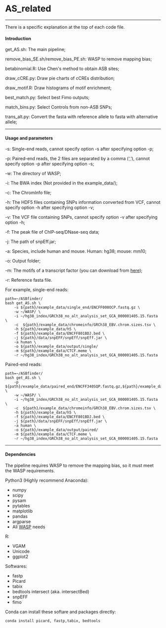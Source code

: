 # AS_related

---

There is a specific explanation at the top of each code file.


#### Introduction

get_AS.sh: The main pipeline;

remove_bias_SE.sh/remove_bias_PE.sh: WASP to remove mapping bias;

betabinomial.R: Use Chen's method to obtain ASB sites;

draw_cCRE.py: Draw pie charts of cCREs distribution;

draw_motif.R: Draw histograms of motif enrichment;

best_match.py: Select best Fimo outputs;

match_bins.py: Select Controls from non-ASB SNPs;

trans_alt.py: Convert the fasta with reference allele to fasta with alternative allele;


---

#### Usage and parameters

-s: Single-end reads, cannot specify option -s after specifying option -p;

-p: Paired-end reads, the 2 files are separated by a comma (','), cannot specify option -p after specifying option -s;

-w: The directory of WASP;

-i: The BWA index (Not provided in the example_data/);

-c: The ChromInfo file;

-h: The HDF5 files containing SNPs information converted from VCF, cannot specify option -h after specifying option -v;

-v: The VCF file containing SNPs, cannot specify option -v after specifying option -h;

-f: The peak file of ChIP-seq/DNase-seq data;

-j: The path of snpEff.jar;

-a: Species, include human and mouse. Human: hg38; mouse: mm10;

-o: Output folder;

-m: The motifs of a transcript factor (you can download from [here](https://meme-suite.org/meme/meme-software/Databases/motifs/motif_databases.12.21.tgz));

-r: Reference fasta file.


For example, single-end reads:

```shell
path=~/ASBfinder/
bash get_AS.sh \
	-s ${path}/example_data/single_end/ENCFF000OCP.fastq.gz \
	-w ~/WASP/ \
	-i ~/hg38_index/GRCh38_no_alt_analysis_set_GCA_000001405.15.fasta \
	-c  ${path}/example_data/chromeinfo/GRCh38_EBV.chrom.sizes.tsv \
	-h ${path}/example_data/h5 \
	-f ${path}/example_data/ENCFF801BDJ.bed \
	-j ${path}/data/snpEFF/snpEff/snpEff.jar \
	-a human \
	-o ${path}/example_data/output/single/
	-m ${path}/example_data/CTCF.meme \
	-r ~/hg38_index/GRCh38_no_alt_analysis_set_GCA_000001405.15.fasta
```

Paired-end reads:

```shell
path=~/ASBfinder/
bash get_AS.sh \
	-p ${path}/example_data/paired_end/ENCFF340SQP.fastq.gz,${path}/example_data/paired_end/ENCFF587OVW.fastq.gz \
	-w ~/WASP/ \
	-i ~/hg38_index/GRCh38_no_alt_analysis_set_GCA_000001405.15.fasta \
	-c  ${path}/example_data/chromeinfo/GRCh38_EBV.chrom.sizes.tsv \
	-h ${path}/example_data/h5 \
	-f ${path}/example_data/ENCFF801BDJ.bed \
	-j ${path}/data/snpEFF/snpEff/snpEff.jar \
	-a human \
	-o ${path}/example_data/output/paired/
	-m ${path}/example_data/CTCF.meme \
	-r ~/hg38_index/GRCh38_no_alt_analysis_set_GCA_000001405.15.fasta
```

---

#### Dependencies

The pipeline requires WASP to remove the mapping bias, so it must meet the WASP requirements.

Python3 (Highly recommend Anaconda):

- numpy
- scipy
- pysam
- pytables
- matplotlib
- pandas
- argparse
- All [WASP](https://github.com/bmvdgeijn/WASP) needs

R:

- VGAM
- Unicode
- ggplot2


Softwares:

- fastp
- Picard
- tabix
- bedtools intersect (aka. intersectBed)
- snpEFF
- fimo

Conda can install these softare and packages directly:

```shell
conda install picard, fastp,tabix, bedtools
```
